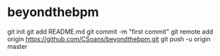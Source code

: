 beyondthebpm
============
git init
git add README.md
git commit -m "first commit"
git remote add origin https://github.com/CSoans/beyondthebpm.git
git push -u origin master
